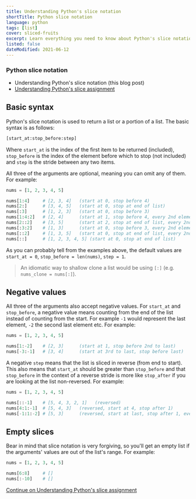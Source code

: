 ```yaml
---
title: Understanding Python's slice notation
shortTitle: Python slice notation
language: python
tags: [list]
cover: sliced-fruits
excerpt: Learn everything you need to know about Python's slice notation with this handy guide.
listed: false
dateModified: 2021-06-12
---
```


### Python slice notation

- Understanding Python's slice notation (this blog post)
- [Understanding Python's slice assignment](/blog/s/python-slice-assignment)

## Basic syntax

Python's slice notation is used to return a list or a portion of a list. The basic syntax is as follows:

```py
[start_at:stop_before:step]
```

Where `start_at` is the index of the first item to be returned (included), `stop_before` is the index of the element before which to stop (not included) and `step` is the stride between any two items.

All three of the arguments are optional, meaning you can omit any of them. For example:

```py
nums = [1, 2, 3, 4, 5]

nums[1:4]     # [2, 3, 4]   (start at 0, stop before 4)
nums[2:]      # [3, 4, 5]   (start at 0, stop at end of list)
nums[:3]      # [1, 2, 3]   (start at 0, stop before 3)
nums[1:4:2]   # [2, 4]      (start at 1, stop before 4, every 2nd element)
nums[2::2]    # [3, 5]      (start at 2, stop at end of list, every 2nd element)
nums[:3:2]    # [1, 3]      (start at 0, stop before 3, every 2nd element)
nums[::2]     # [1, 3, 5]   (start at 0, stop at end of list, every 2nd element)
nums[::]      # [1, 2, 3, 4, 5] (start at 0, stop at end of list)
```

As you can probably tell from the examples above, the default values are `start_at = 0`, `stop_before = len(nums)`, `step = 1`.

> An idiomatic way to shallow clone a list would be using `[:]` (e.g. `nums_clone = nums[:]`).

## Negative values

All three of the arguments also accept negative values. For `start_at` and `stop_before`, a negative value means counting from the end of the list instead of counting from the start. For example `-1` would represent the last element, `-2` the second last element etc. For example:

```py
nums = [1, 2, 3, 4, 5]

nums[1:-2]    # [2, 3]      (start at 1, stop before 2nd to last)
nums[-3:-1]   # [3, 4]      (start at 3rd to last, stop before last)
```

A negative `step` means that the list is sliced in reverse (from end to start). This also means that `start_at` should be greater than `stop_before` and that `stop_before` in the context of a reverse stride is more like `stop_after` if you are looking at the list non-reversed. For example:

```py
nums = [1, 2, 3, 4, 5]

nums[::-1]    # [5, 4, 3, 2, 1]   (reversed)
nums[4:1:-1]  # [5, 4, 3]   (reversed, start at 4, stop after 1)
nums[-1:1:-2] # [5, 3]      (reversed, start at last, stop after 1, every 2nd)
```

## Empty slices

Bear in mind that slice notation is very forgiving, so you'll get an empty list if the arguments' values are out of the list's range. For example:

```py
nums = [1, 2, 3, 4, 5]

nums[6:8]     # []
nums[:-10]    # []
```

[Continue on Understanding Python's slice assignment](/blog/s/python-slice-assignment)
